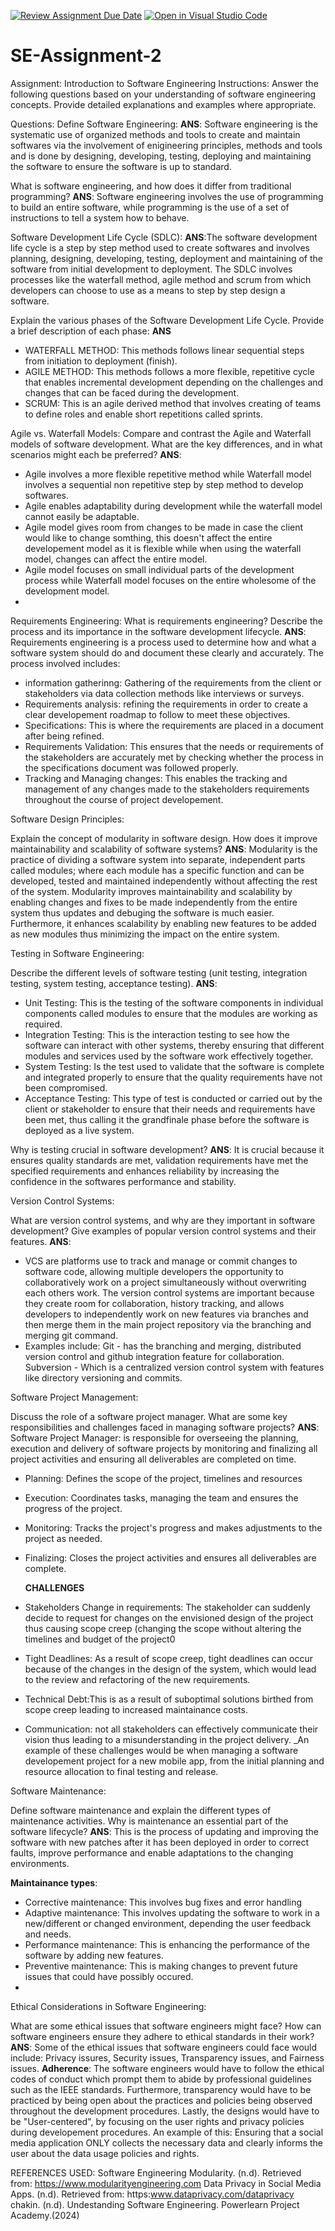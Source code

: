 [![Review Assignment Due Date](https://classroom.github.com/assets/deadline-readme-button-24ddc0f5d75046c5622901739e7c5dd533143b0c8e959d652212380cedb1ea36.svg)](https://classroom.github.com/a/-ucQIGTc)
[![Open in Visual Studio Code](https://classroom.github.com/assets/open-in-vscode-718a45dd9cf7e7f842a935f5ebbe5719a5e09af4491e668f4dbf3b35d5cca122.svg)](https://classroom.github.com/online_ide?assignment_repo_id=15256702&assignment_repo_type=AssignmentRepo)
# SE-Assignment-2
Assignment: Introduction to Software Engineering
Instructions:
Answer the following questions based on your understanding of software engineering concepts. Provide detailed explanations and examples where appropriate.

Questions:
Define Software Engineering:
**ANS**: Software engineering is the systematic use of organized methods and tools to create and maintain softwares via the involvement of enigineering principles, methods and tools and is done by designing, developing, testing, deploying and maintaining the software to ensure the software is up to standard.

What is software engineering, and how does it differ from traditional programming?
**ANS**: Software engineering involves the use of programming to build an entire software, while programming is the use of a set of instructions to tell a system how to behave. 

Software Development Life Cycle (SDLC): 
**ANS**:The software development life cycle is a step by step method used to create softwares and involves planning, designing, developing, testing, deployment and maintaining of the software from initial development to deployment. The SDLC involves processes like the waterfall method, agile method and scrum from which developers can choose to use as a means to step by step design a software.

Explain the various phases of the Software Development Life Cycle. Provide a brief description of each phase: 
**ANS** 
- WATERFALL METHOD: This methods follows linear sequential steps from initiation to deployment (finish).
- AGILE METHOD: This methods follows a more flexible, repetitive cycle that enables incremental development 
                depending on the challenges and changes that can be faced during the development.
- SCRUM: This is an agile derived method that involves creating of teams to define roles and enable short 
         repetitions called sprints.
        
Agile vs. Waterfall Models:
Compare and contrast the Agile and Waterfall models of software development. What are the key differences, and in what scenarios might each be preferred?
**ANS**: 
- Agile involves a more flexible repetitive method while Waterfall model involves a sequential non repetitive step by step method to develop softwares.
- Agile enables adaptability during development while the waterfall model cannot easily be adaptable.
- Agile model gives room from changes to be made in case the client would like to change somthing, this doesn't affect the entire developement model as it is flexible while when using the waterfall model, changes can affect the entire model.
- Agile model focuses on small individual parts of the development process while Waterfall model focuses on the entire wholesome of the development model.
- 
Requirements Engineering:
What is requirements engineering? Describe the process and its importance in the software development lifecycle.
**ANS**: Requirements engineering is a process used to determine how and what a software system should do and document these clearly and accurately. The process involved includes:
  - information gatherinng: Gathering of the requirements from the client or stakeholders via data collection methods like interviews or surveys.
  - Requirements analysis: refining the requirements in order to create a clear developement roadmap to follow to meet these objectives.
  - Specifications: This is where the requirements are placed in a document after being refined.
  - Requirements Validation: This ensures that the needs or requirements of the stakeholders are accurately met by checking whether the process in the specifications document was followed properly.
  - Tracking and Managing changes: This enables the tracking and management of any changes made to the stakeholders requirements throughout the course of project developement. 

Software Design Principles:

Explain the concept of modularity in software design. How does it improve maintainability and scalability of software systems? 
**ANS**: Modularity is the practice of dividing a software system into separate, independent parts called modules; where each module has a specific function and can be developed, tested and maintained independently without affecting the rest of the system. Modularity improves maintainability and scalability by enabling changes and fixes to be made independently from the entire system thus updates and debuging the software is much easier. Furthermore, it enhances scalability by enabling new features to be added as new modules thus minimizing the impact on the entire system.

Testing in Software Engineering:

Describe the different levels of software testing (unit testing, integration testing, system testing, acceptance testing). 
**ANS**: 
- Unit Testing: This is the testing of the software components in individual components called modules to ensure that the modules are working as required.
- Integration Testing: This is the interaction testing to see how the software can interact with other systems, thereby ensuring that different modules and services used by the software work effectively together.
- System Testing: Is the test used to validate that the software is complete and integrated properly to ensure that the quality requirements have not been compromised.
- Acceptance Testing: This type of test is conducted or carried out by the client or stakeholder to ensure that their needs and requirements have been met, thus calling it the grandfinale phase before the software is deployed as a live system.
  
Why is testing crucial in software development? **ANS**: It is crucial because it ensures quality standards are met, validation requirements have met the specified requirements and enhances reliability by increasing the confidence in the softwares performance and stability.

Version Control Systems:

What are version control systems, and why are they important in software development? Give examples of popular version control systems and their features.
**ANS**:
- VCS are platforms use to track and manage or commit changes to software code, allowing multiple developers the opportunity to collaboratively work on a project simultaneously without overwriting each others work. The version control systems are important because they create room for collaboration, history tracking, and allows developers to independently work on new features via branches and then merge them in the main project repository via the branching and merging git command.
- Examples include: Git - has the branching and merging, distributed version control and github integration feature for collaboration.
                   Subversion - Which is a centralized version control system with features like directory versioning and commits.
  
Software Project Management:

Discuss the role of a software project manager. What are some key responsibilities and challenges faced in managing software projects?
**ANS**:
Software Project Manager: is responsible for overseeing the planning, execution and delivery of software projects by monitoring and finalizing all project activities and ensuring all deliverables are completed on time.
- Planning: Defines the scope of the project, timelines and resources
- Execution: Coordinates tasks, managing the team and ensures the progress of the project.
- Monitoring: Tracks the project's progress and makes adjustments to the project as needed.
- Finalizing: Closes the project activities and ensures all deliverables are complete.

  **CHALLENGES**
- Stakeholders Change in requirements: The stakeholder can suddenly decide to request for changes on the envisioned design of the project thus causing scope creep (changing the scope without altering the timelines and budget of the project0
- Tight Deadlines: As a result of scope creep, tight deadlines can occur because of the changes in the design of the system, which would lead to the review and refactoring of the new requirements.
- Technical Debt:This is as a result of suboptimal solutions birthed from scope creep leading to increased maintainance costs.
- Communication: not all stakeholders can effectively communicate their vision thus leading to a misunderstanding in the project delivery.
_An example of these challenges would be when managing a software developement project for a new mobile app, from the initial planning and resource allocation to final testing and release.

Software Maintenance:

Define software maintenance and explain the different types of maintenance activities. Why is maintenance an essential part of the software lifecycle? **ANS**: This is the process of updating and improving the software with new patches after it has been deployed in order to correct faults, improve performance and enable adaptations to the changing environments.

**Maintainance types**:
- Corrective maintenance: This involves bug fixes and error handling
- Adaptive maintenance: This involves updating the software to work in a new/different or changed environment, depending the user feedback and needs.
- Performance maintenance: This is enhancing the performance of the software by adding new features.
- Preventive maintenance: This is making changes to prevent future issues that could have possibly occured.
- 
Ethical Considerations in Software Engineering:

What are some ethical issues that software engineers might face? How can software engineers ensure they adhere to ethical standards in their work? 
**ANS**: Some of the ethical issues that software engineers could face would include: Privacy issures, Security issues, Transparency issues, and Fairness issues.
**Adherence**: The software engineers would have to follow the ethical codes of conduct which prompt them to abide by professional guidelines such as the IEEE standards. Furthermore, transparency would have to be practiced by being open about the practices and policies being observed throughout the development procedures. Lastly, the designs would have to be "User-centered", by focusing on the user rights and privacy policies during developement procedures.
An example of this: Ensuring that a social media application ONLY collects the necessary data and clearly informs the user about the data usage policies and rights.

REFERENCES USED:
Software Engineering Modularity. (n.d). Retrieved from: https://www.modularityengineering.com
Data Privacy in Social Media Apps. (n.d). Retrieved from: https:www.dataprivacy.com/dataprivacy
chakin. (n.d). Undestanding Software Engineering. Powerlearn Project Academy.(2024)

